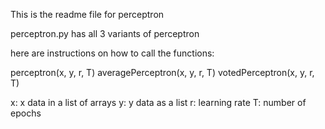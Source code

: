 This is the readme file for perceptron

perceptron.py has all 3 variants of perceptron

here are instructions on how to call the functions:

perceptron(x, y, r, T)
averagePerceptron(x, y, r, T)
votedPerceptron(x, y, r, T)

x: x data in a list of arrays
y: y data as a list
r: learning rate
T: number of epochs
